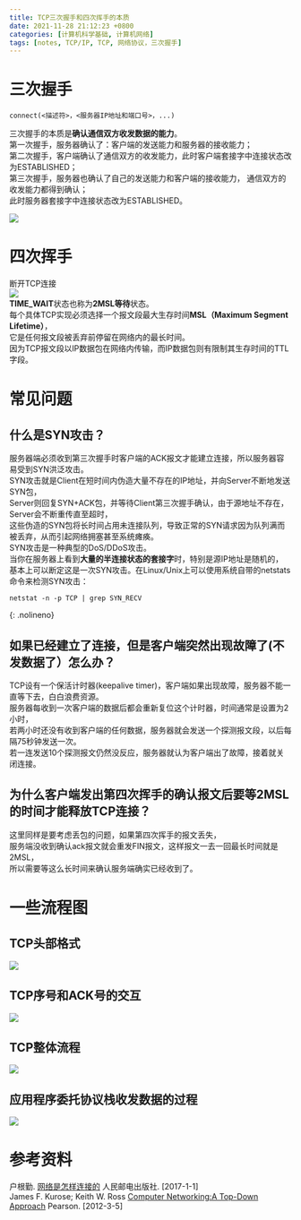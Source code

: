 ```yaml
---
title: TCP三次握手和四次挥手的本质
date: 2021-11-28 21:12:23 +0800
categories: [计算机科学基础, 计算机网络]
tags: [notes, TCP/IP, TCP, 网络协议，三次握手]
---
```


# 三次握手    
```
connect(<描述符>，<服务器IP地址和端口号>，...)      
```
三次握手的本质是**确认通信双方收发数据的能力**。        
第一次握手，服务器确认了：客户端的发送能力和服务器的接收能力；             
第二次握手，客户端确认了通信双方的收发能力，此时客户端套接字中连接状态改为ESTABLISHED；    
第三次握手，服务器也确认了自己的发送能力和客户端的接收能力， 通信双方的收发能力都得到确认；        
此时服务器套接字中连接状态改为ESTABLISHED。            

![](https://cdn.jsdelivr.net/gh/dlcai/image-bed/img/tcp/1-三次握手的报文交互过程.png)      

# 四次挥手    
断开TCP连接      
![](https://cdn.jsdelivr.net/gh/dlcai/image-bed/img/tcp/2-四次挥手的报文交互过程.png)          
**TIME_WAIT**状态也称为**2MSL等待**状态。       
每个具体TCP实现必须选择一个报文段最大生存时间**MSL（Maximum Segment Lifetime）**，     
它是任何报文段被丢弃前停留在网络内的最长时间。      
因为TCP报文段以IP数据包在网络内传输，而IP数据包则有限制其生存时间的TTL字段。        

# 常见问题     
##  什么是SYN攻击？
服务器端必须收到第三次握手时客户端的ACK报文才能建立连接，所以服务器容易受到SYN洪泛攻击。         
SYN攻击就是Client在短时间内伪造大量不存在的IP地址，并向Server不断地发送SYN包，            
Server则回复SYN+ACK包，并等待Client第三次握手确认，由于源地址不存在，Server会不断重传直至超时，        
这些伪造的SYN包将长时间占用未连接队列，导致正常的SYN请求因为队列满而被丢弃，从而引起网络拥塞甚至系统瘫痪。           
SYN攻击是一种典型的DoS/DDoS攻击。           
当你在服务器上看到**大量的半连接状态的套接字**时，特别是源IP地址是随机的，          
基本上可以断定这是一次SYN攻击。在Linux/Unix上可以使用系统自带的netstats命令来检测SYN攻击：            
```shell
netstat -n -p TCP | grep SYN_RECV       
```      
{: .nolineno}    


## 如果已经建立了连接，但是客户端突然出现故障了(不发数据了）怎么办？    
TCP设有一个保活计时器(keepalive timer)，客户端如果出现故障，服务器不能一直等下去，白白浪费资源。          
服务器每收到一次客户端的数据后都会重新复位这个计时器，时间通常是设置为2小时，     
若两小时还没有收到客户端的任何数据，服务器就会发送一个探测报文段，以后每隔75秒钟发送一次。        
若一连发送10个探测报文仍然没反应，服务器就认为客户端出了故障，接着就关闭连接。       
 
## 为什么客户端发出第四次挥手的确认报文后要等2MSL的时间才能释放TCP连接？      
这里同样是要考虑丢包的问题，如果第四次挥手的报文丢失，      
服务端没收到确认ack报文就会重发FIN报文，这样报文一去一回最长时间就是2MSL，      
所以需要等这么长时间来确认服务端确实已经收到了。    
 
# 一些流程图      
## TCP头部格式     
![](https://cdn.jsdelivr.net/gh/dlcai/image-bed/img/tcp/3-TCP头部格式.png)         
## TCP序号和ACK号的交互      
![](https://cdn.jsdelivr.net/gh/dlcai/image-bed/img/tcp/4-TCP序号和ACK号的交互.png)   
## TCP整体流程
![](https://cdn.jsdelivr.net/gh/dlcai/image-bed/img/tcp/5-TCP整体流程.png)              
## 应用程序委托协议栈收发数据的过程      
![](https://cdn.jsdelivr.net/gh/dlcai/image-bed/img/tcp/6-应用程序委托协议栈收发数据的过程.png)      

# 参考资料
户根勤. [网络是怎样连接的](https://book.douban.com/subject/26941639/) 人民邮电出版社. [2017-1-1]         
James F. Kurose; Keith W. Ross [Computer Networking:A Top-Down Approach](https://book.douban.com/subject/10573157/) Pearson. [2012-3-5]         
 

